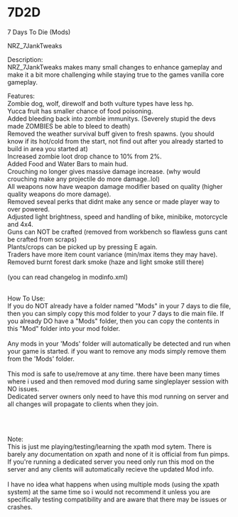 # 7D2D
7 Days To Die (Mods)

NRZ_7JankTweaks

Description:</br>
	NRZ_7JankTweaks makes many small changes to enhance gameplay and make it a bit more challenging while staying true to the games vanilla core gameplay.

       


Features:</br>
	Zombie dog, wolf, direwolf and both vulture types have less hp.</br>
	Yucca fruit has smaller chance of food poisoning.</br>
	Added bleeding back into zombie immunitys. (Severely stupid the devs made ZOMBIES be able to bleed to death)</br>
	Removed the weather survival buff given to fresh spawns. (you should know if its hot/cold from the start, not find out after you already started to build in area you started at)</br>
	Increased zombie loot drop chance to 10% from 2%.</br>
	Added Food and Water Bars to main hud.</br>
	Crouching no longer gives massive damage increase. (why would crouching make any projectile do more damage..lol)</br>
	All weapons now have weapon damage modifier based on quality (higher quality weapons do more damage).</br>
	Removed seveal perks that didnt make any sence or made player way to over powered.</br>
	Adjusted light brightness, speed and handling of bike, minibike, motorcycle and 4x4.</br> 
	Guns can NOT be crafted (removed from workbench so flawless guns cant be crafted from scraps)</br>
	Plants/crops can be picked up by pressing E again.</br>
	Traders have more item count variance (min/max items they may have).</br>
	Removed burnt forest dark smoke (haze and light smoke still there)</br></br>
(you can read changelog in modinfo.xml)</br></br>

How To Use:</br> 
If you do NOT already have a folder named "Mods" in your 7 days to die file, then you can simply copy this mod folder to your 7 days to die main file.
If you already DO have a "Mods" folder, then you can copy the contents in this "Mod" folder into your mod folder.</br></br>
Any mods in your 'Mods' folder will automatically be detected and run when your game is started.
if you want to remove any mods simply remove them from the 'Mods' folder. </br></br>
This mod is safe to use/remove at any time. there have been many times where i used and then removed mod during same singleplayer session with NO issues.</br>Dedicated server owners only need to have this mod running on server and all changes will propagate to clients when they join.

</br></br>

Note:</br>
This is just me playing/testing/learning the xpath mod sytem.
There is barely any documentation on xpath and none of it is official from fun pimps.
If you're running a dedicated server you need only run this mod on the server and any clients will automatically recieve the updated Mod info.
</br></br>
I have no idea what happens when using multiple mods (using the xpath system) at the same time so i would not recommend it unless you are specifically testing compatibility and are aware that there may be issues or crashes.

